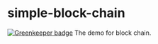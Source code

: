 # simple-block-chain

[![Greenkeeper badge](https://badges.greenkeeper.io/honpery/simple-block-chain.svg)](https://greenkeeper.io/)
The demo for block chain.
